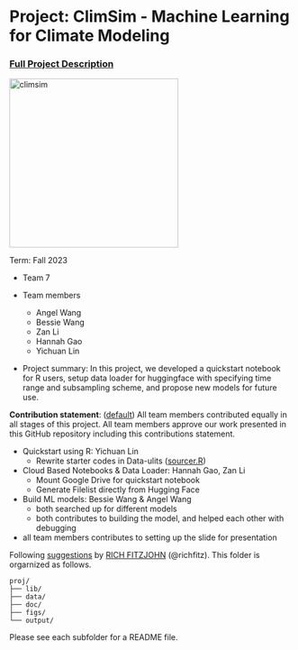 # Project: ClimSim - Machine Learning for Climate Modeling


### [Full Project Description](doc/project3_desc.md)

<img src="https://leap-stc.github.io/ClimSim/_images/fig_1.png" alt="climsim" width="300"/>

Term: Fall 2023

+ Team 7
+ Team members
	+ Angel Wang
	+ Bessie Wang
	+ Zan Li
	+ Hannah Gao
	+ Yichuan Lin

+ Project summary: In this project, we developed a quickstart notebook for R users, setup data loader for  huggingface with specifying time range and subsampling scheme, and propose new models for future use.

**Contribution statement**: ([default](doc/a_note_on_contributions.md)) All team members contributed equally in all stages of this project. All team members approve our work presented in this GitHub repository including this contributions statement. 

- Quickstart using R: Yichuan Lin
	- Rewrite starter codes in Data-ulits (<a href="doc:sourcer.R" target="_blank">sourcer.R</a>)
- Cloud Based Notebooks & Data Loader: Hannah Gao, Zan Li
	- Mount Google Drive for quickstart notebook
 	- Generate Filelist directly from Hugging Face
- Build ML models: Bessie Wang & Angel Wang
	- both searched up for different models
	- both contributes to building the model, and helped each other with debugging
- all team members contributes to setting up the slide for presentation



Following [suggestions](http://nicercode.github.io/blog/2013-04-05-projects/) by [RICH FITZJOHN](http://nicercode.github.io/about/#Team) (@richfitz). This folder is orgarnized as follows.

```
proj/
├── lib/
├── data/
├── doc/
├── figs/
└── output/
```

Please see each subfolder for a README file.
